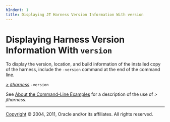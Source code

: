 ```yaml
---
hIndent: 1
title: Displaying JT Harness Version Information With version
---
```


# Displaying Harness Version Information With `version`

To display the version, location, and build information of the installed copy of the harness,
include the `-version` command at the end of the command line.

[*\> jtharness*](aboutExamples.html) `-version`

See [About the Command-Line Examples](aboutExamples.html) for a description of the use of *\>
jtharness*.

----------------------------------------------------------------------------------------------------

[Copyright](../copyright.html) © 2004, 2011, Oracle and/or its affiliates. All rights reserved.
